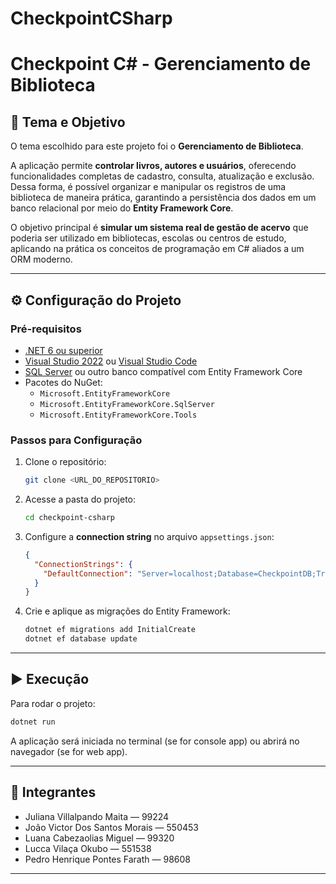 # CheckpointCSharp

# Checkpoint C# - Gerenciamento de Biblioteca

## 🎯 Tema e Objetivo
O tema escolhido para este projeto foi o **Gerenciamento de Biblioteca**.  

A aplicação permite **controlar livros, autores e usuários**, oferecendo funcionalidades completas de cadastro, consulta, atualização e exclusão. Dessa forma, é possível organizar e manipular os registros de uma biblioteca de maneira prática, garantindo a persistência dos dados em um banco relacional por meio do **Entity Framework Core**.  

O objetivo principal é **simular um sistema real de gestão de acervo** que poderia ser utilizado em bibliotecas, escolas ou centros de estudo, aplicando na prática os conceitos de programação em C# aliados a um ORM moderno.

---

## ⚙️ Configuração do Projeto

### Pré-requisitos
- [.NET 6 ou superior](https://dotnet.microsoft.com/download)
- [Visual Studio 2022](https://visualstudio.microsoft.com/) ou [Visual Studio Code](https://code.visualstudio.com/)  
- [SQL Server](https://www.microsoft.com/sql-server/) ou outro banco compatível com Entity Framework Core
- Pacotes do NuGet:  
  - `Microsoft.EntityFrameworkCore`  
  - `Microsoft.EntityFrameworkCore.SqlServer`  
  - `Microsoft.EntityFrameworkCore.Tools`  

### Passos para Configuração
1. Clone o repositório:
   ```bash
   git clone <URL_DO_REPOSITORIO>
   ```

2. Acesse a pasta do projeto:
   ```bash
   cd checkpoint-csharp
   ```

3. Configure a **connection string** no arquivo `appsettings.json`:
   ```json
   {
     "ConnectionStrings": {
       "DefaultConnection": "Server=localhost;Database=CheckpointDB;Trusted_Connection=True;"
     }
   }
   ```

4. Crie e aplique as migrações do Entity Framework:
   ```bash
   dotnet ef migrations add InitialCreate
   dotnet ef database update
   ```

---

## ▶️ Execução

Para rodar o projeto:

```bash
dotnet run
```

A aplicação será iniciada no terminal (se for console app) ou abrirá no navegador (se for web app).  

---

## 👥 Integrantes

- Juliana Villalpando Maita — 99224  
- João Victor Dos Santos Morais — 550453  
- Luana Cabezaolias Miguel — 99320  
- Lucca Vilaça Okubo — 551538  
- Pedro Henrique Pontes Farath — 98608  

---

